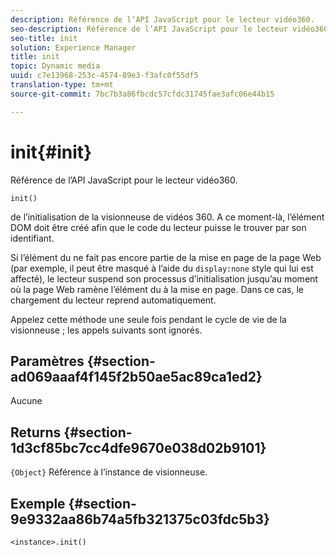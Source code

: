 ```yaml
---
description: Référence de l’API JavaScript pour le lecteur vidéo360.
seo-description: Référence de l’API JavaScript pour le lecteur vidéo360.
seo-title: init
solution: Experience Manager
title: init
topic: Dynamic media
uuid: c7e13968-253c-4574-89e3-f3afc0f55df5
translation-type: tm+mt
source-git-commit: 7bc7b3a86fbcdc57cfdc31745fae3afc06e44b15

---
```



# init{#init}

Référence de l’API JavaScript pour le lecteur vidéo360.

`init()`

de l’initialisation de la visionneuse de vidéos 360. A ce moment-là, l’élément DOM  doit être créé afin que le code du lecteur puisse le trouver par son identifiant.

Si l’élément  du ne fait pas encore partie de la mise en page de la page Web (par exemple, il peut être masqué à l’aide du `display:none` style qui lui est affecté), le lecteur suspend son processus d’initialisation jusqu’au moment où la page Web ramène l’élément  du à la mise en page. Dans ce cas, le chargement du lecteur reprend automatiquement.

Appelez cette méthode une seule fois pendant le cycle de vie de la visionneuse ; les appels suivants sont ignorés.

## Paramètres {#section-ad069aaaf4f145f2b50ae5ac89ca1ed2}

Aucune

## Returns {#section-1d3cf85bc7cc4dfe9670e038d02b9101}

`{Object}` Référence à l’instance de visionneuse.

## Exemple {#section-9e9332aa86b74a5fb321375c03fdc5b3}

```
<instance>.init()
```

